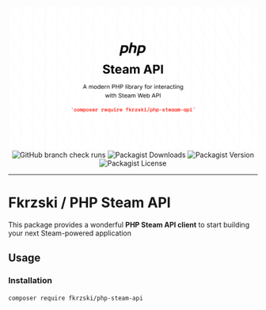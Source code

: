 <p align="center">
<img src="./art/banner.png" alt="Fkrzski PHP Steam API"/>
<img alt="GitHub branch check runs" src="https://img.shields.io/github/check-runs/fkrzski/php-steam-api/master?style=for-the-badge">
<img alt="Packagist Downloads" src="https://img.shields.io/packagist/dt/fkrzski/php-steam-api?style=for-the-badge">
<img alt="Packagist Version" src="https://img.shields.io/packagist/v/fkrzski/php-steam-api?style=for-the-badge">
<img alt="Packagist License" src="https://img.shields.io/packagist/l/fkrzski/php-steam-api?style=for-the-badge">
</p>

------

# Fkrzski / PHP Steam API

This package provides a wonderful **PHP Steam API client** to start building your next Steam-powered application

## Usage

### Installation
```bash
composer require fkrzski/php-steam-api
```
